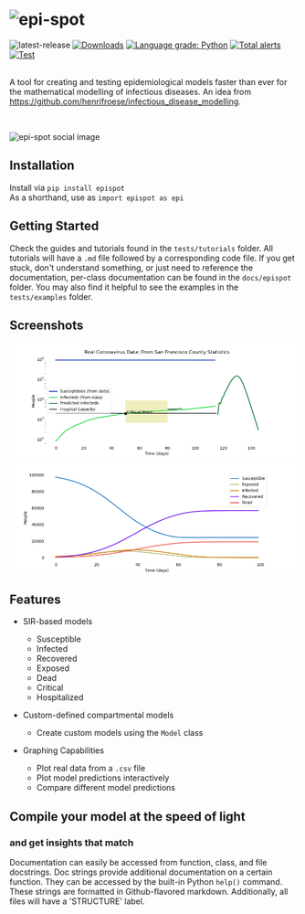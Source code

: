 # ![epi-spot](https://i.ibb.co/hXMjrCV/epi-spot.png)
![latest-release](https://shields.mitmproxy.org/pypi/v/epispot.svg?color=success)
[![Downloads](https://pepy.tech/badge/epispot)](https://pepy.tech/project/epispot)
[![Language grade: Python](https://img.shields.io/lgtm/grade/python/g/quantum9Innovation/epispot.svg?logo=lgtm&logoWidth=18)](https://lgtm.com/projects/g/quantum9Innovation/epispot/context:python)
[![Total alerts](https://img.shields.io/lgtm/alerts/g/quantum9Innovation/epispot.svg?logo=lgtm&logoWidth=18)](https://lgtm.com/projects/g/quantum9Innovation/epispot/alerts/)
[![Test](https://github.com/epispot/epispot/workflows/Test/badge.svg)](https://github.com/epispot/epispot/actions?query=workflow%3ATest)
<br><br>

A tool for creating and testing epidemiological models faster than ever for the mathematical modelling of infectious 
diseases. An idea from https://github.com/henrifroese/infectious_disease_modelling.

<br>

![epi-spot social image](https://docs.google.com/drawings/d/e/2PACX-1vT6zazkjjnz8UMZz7mxPFXjnvC1Q1HgBLGcNwt0DEqla5N10kC_LPcdbuWae2VBWgCL7kynE8vCTzru/pub?w=1440&h=1080)

## Installation

Install via `pip install epispot` <br>
As a shorthand, use as `import epispot as epi`

## Getting Started

Check the guides and tutorials found
in the `tests/tutorials` folder. All tutorials will have a `.md` file
followed by a corresponding code file. If you get stuck, don't understand 
something, or just need to reference the documentation, per-class 
documentation can be found in the `docs/epispot` folder. You may also find 
it helpful to see the examples in the `tests/examples` folder.

## Screenshots

![sf-case-study](tests/examples/compare-function.png)
![line-graph](tests/examples/line-graph.png)

## Features

 - SIR-based models
    - Susceptible
    - Infected
    - Recovered
    - Exposed
    - Dead
    - Critical
    - Hospitalized
    
 - Custom-defined compartmental models
    - Create custom models using the `Model` class
 
 - Graphing Capabilities
    - Plot real data from a `.csv` file
    - Plot model predictions interactively
    - Compare different model predictions

## Compile your model at the speed of light
### and get insights that match
Documentation can easily be accessed from function, class, and file docstrings.
Doc strings provide additional documentation on a certain function.
They can be accessed by the built-in Python `help()` command.
These strings are formatted in Github-flavored markdown.
Additionally, all files will have a 'STRUCTURE' label.
